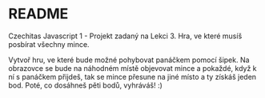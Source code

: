 # README #

Czechitas Javascript 1 - Projekt zadaný na Lekci 3. Hra, ve které musíš posbírat všechny mince.

Vytvoř hru, ve které bude možné pohybovat panáčkem pomocí šipek.
Na obrazovce se bude na náhodném místě objevovat mince a pokaždé, když k ní s panáčkem přijdeš, tak se mince přesune na jiné místo a ty získáš jeden bod.
Poté, co dosáhneš pěti bodů, vyhráváš! :)